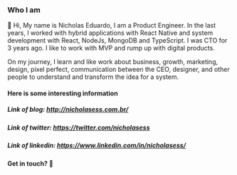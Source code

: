 ### Who I am

🔭 Hi, My name is Nicholas Eduardo, I am a Product Engineer. In the last years, I worked with hybrid applications with React Native and system development with React, NodeJs, MongoDB and TypeScript. I was CTO for 3 years ago. I like to work with MVP and rump up with digital products.

On my journey, I learn and like work about business, growth, marketing, design, pixel perfect, communication between the CEO, designer, and other people to understand and transform the idea for a system. 

#### Here is some interesting information

##### Link of blog: http://nicholasess.com.br/
##### Link of twitter: https://twitter.com/nicholasess
##### Link of linkedin: https://www.linkedin.com/in/nicholasess/

#### Get in touch?  👋
